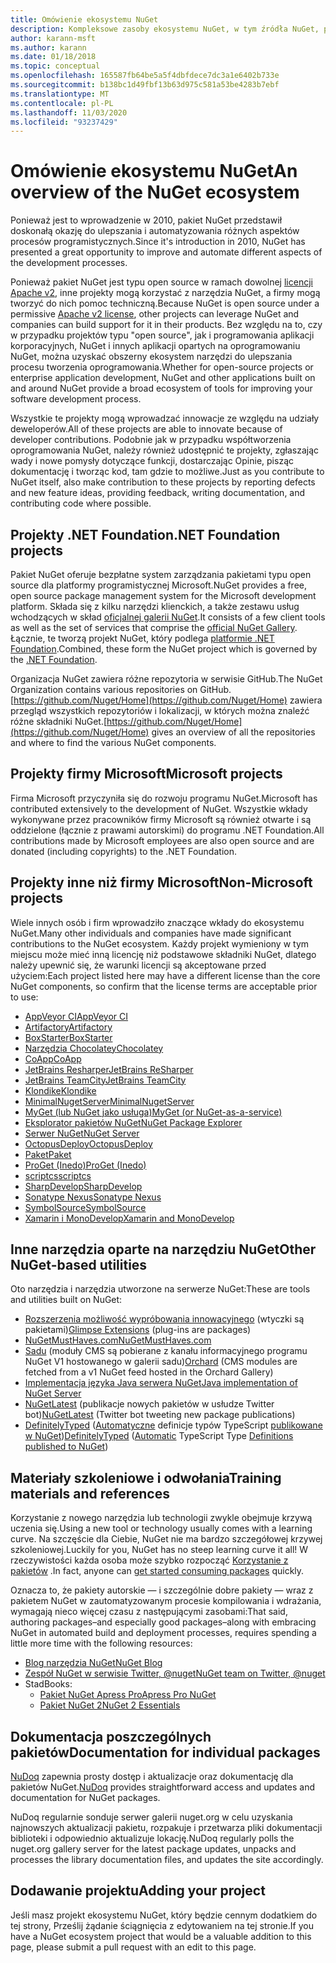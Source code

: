 ```yaml
---
title: Omówienie ekosystemu NuGet
description: Kompleksowe zasoby ekosystemu NuGet, w tym źródła NuGet, projekty, narzędzia i materiały szkoleniowe inne niż firmy Microsoft.
author: karann-msft
ms.author: karann
ms.date: 01/18/2018
ms.topic: conceptual
ms.openlocfilehash: 165587fb64be5a5f4dbfdece7dc3a1e6402b733e
ms.sourcegitcommit: b138bc1d49fbf13b63d975c581a53be4283b7ebf
ms.translationtype: MT
ms.contentlocale: pl-PL
ms.lasthandoff: 11/03/2020
ms.locfileid: "93237429"
---
```

# <a name="an-overview-of-the-nuget-ecosystem"></a><span data-ttu-id="f2ae2-103">Omówienie ekosystemu NuGet</span><span class="sxs-lookup"><span data-stu-id="f2ae2-103">An overview of the NuGet ecosystem</span></span>

<span data-ttu-id="f2ae2-104">Ponieważ jest to wprowadzenie w 2010, pakiet NuGet przedstawił doskonałą okazję do ulepszania i automatyzowania różnych aspektów procesów programistycznych.</span><span class="sxs-lookup"><span data-stu-id="f2ae2-104">Since it's introduction in 2010, NuGet has presented a great opportunity to improve and automate different aspects of the development processes.</span></span>

<span data-ttu-id="f2ae2-105">Ponieważ pakiet NuGet jest typu open source w ramach dowolnej [licencji Apache v2](http://choosealicense.com/licenses/apache/), inne projekty mogą korzystać z narzędzia NuGet, a firmy mogą tworzyć do nich pomoc techniczną.</span><span class="sxs-lookup"><span data-stu-id="f2ae2-105">Because NuGet is open source under a permissive [Apache v2 license](http://choosealicense.com/licenses/apache/), other projects can leverage NuGet and companies can build support for it in their products.</span></span> <span data-ttu-id="f2ae2-106">Bez względu na to, czy w przypadku projektów typu "open source", jak i programowania aplikacji korporacyjnych, NuGet i innych aplikacji opartych na oprogramowaniu NuGet, można uzyskać obszerny ekosystem narzędzi do ulepszania procesu tworzenia oprogramowania.</span><span class="sxs-lookup"><span data-stu-id="f2ae2-106">Whether for open-source projects or enterprise application development, NuGet and other applications built on and around NuGet provide a broad ecosystem of tools for improving your software development process.</span></span>

<span data-ttu-id="f2ae2-107">Wszystkie te projekty mogą wprowadzać innowacje ze względu na udziały deweloperów.</span><span class="sxs-lookup"><span data-stu-id="f2ae2-107">All of these projects are able to innovate because of developer contributions.</span></span> <span data-ttu-id="f2ae2-108">Podobnie jak w przypadku współtworzenia oprogramowania NuGet, należy również udostępnić te projekty, zgłaszając wady i nowe pomysły dotyczące funkcji, dostarczając Opinie, pisząc dokumentację i tworząc kod, tam gdzie to możliwe.</span><span class="sxs-lookup"><span data-stu-id="f2ae2-108">Just as you contribute to NuGet itself, also make contribution to these projects by reporting defects and new feature ideas, providing feedback, writing documentation, and contributing code where possible.</span></span>

## <a name="net-foundation-projects"></a><span data-ttu-id="f2ae2-109">Projekty .NET Foundation</span><span class="sxs-lookup"><span data-stu-id="f2ae2-109">.NET Foundation projects</span></span>

<span data-ttu-id="f2ae2-110">Pakiet NuGet oferuje bezpłatne system zarządzania pakietami typu open source dla platformy programistycznej Microsoft.</span><span class="sxs-lookup"><span data-stu-id="f2ae2-110">NuGet provides a free, open source package management system for the Microsoft development platform.</span></span> <span data-ttu-id="f2ae2-111">Składa się z kilku narzędzi klienckich, a także zestawu usług wchodzących w skład [oficjalnej galerii NuGet](http://www.nuget.org).</span><span class="sxs-lookup"><span data-stu-id="f2ae2-111">It consists of a few client tools as well as the set of services that comprise the [official NuGet Gallery](http://www.nuget.org).</span></span> <span data-ttu-id="f2ae2-112">Łącznie, te tworzą projekt NuGet, który podlega [platformie .NET Foundation](http://www.dotnetfoundation.org/).</span><span class="sxs-lookup"><span data-stu-id="f2ae2-112">Combined, these form the NuGet project which is governed by the [.NET Foundation](http://www.dotnetfoundation.org/).</span></span>

<span data-ttu-id="f2ae2-113">Organizacja NuGet zawiera różne repozytoria w serwisie GitHub.</span><span class="sxs-lookup"><span data-stu-id="f2ae2-113">The NuGet Organization contains various repositories on GitHub.</span></span> <span data-ttu-id="f2ae2-114">[https://github.com/Nuget/Home](https://github.com/Nuget/Home) zawiera przegląd wszystkich repozytoriów i lokalizacji, w których można znaleźć różne składniki NuGet.</span><span class="sxs-lookup"><span data-stu-id="f2ae2-114">[https://github.com/Nuget/Home](https://github.com/Nuget/Home) gives an overview of all the repositories and where to find the various NuGet components.</span></span>

## <a name="microsoft-projects"></a><span data-ttu-id="f2ae2-115">Projekty firmy Microsoft</span><span class="sxs-lookup"><span data-stu-id="f2ae2-115">Microsoft projects</span></span>

<span data-ttu-id="f2ae2-116">Firma Microsoft przyczyniła się do rozwoju programu NuGet.</span><span class="sxs-lookup"><span data-stu-id="f2ae2-116">Microsoft has contributed extensively to the development of NuGet.</span></span> <span data-ttu-id="f2ae2-117">Wszystkie wkłady wykonywane przez pracowników firmy Microsoft są również otwarte i są oddzielone (łącznie z prawami autorskimi) do programu .NET Foundation.</span><span class="sxs-lookup"><span data-stu-id="f2ae2-117">All contributions made by Microsoft employees are also open source and are donated (including copyrights) to the .NET Foundation.</span></span>

## <a name="non-microsoft-projects"></a><span data-ttu-id="f2ae2-118">Projekty inne niż firmy Microsoft</span><span class="sxs-lookup"><span data-stu-id="f2ae2-118">Non-Microsoft projects</span></span>

<span data-ttu-id="f2ae2-119">Wiele innych osób i firm wprowadziło znaczące wkłady do ekosystemu NuGet.</span><span class="sxs-lookup"><span data-stu-id="f2ae2-119">Many other individuals and companies have made significant contributions to the NuGet ecosystem.</span></span> <span data-ttu-id="f2ae2-120">Każdy projekt wymieniony w tym miejscu może mieć inną licencję niż podstawowe składniki NuGet, dlatego należy upewnić się, że warunki licencji są akceptowane przed użyciem:</span><span class="sxs-lookup"><span data-stu-id="f2ae2-120">Each project listed here may have a different license than the core NuGet components, so confirm that the license terms are acceptable prior to use:</span></span>

- [<span data-ttu-id="f2ae2-121">AppVeyor CI</span><span class="sxs-lookup"><span data-stu-id="f2ae2-121">AppVeyor CI</span></span>](https://www.appveyor.com/)
- [<span data-ttu-id="f2ae2-122">Artifactory</span><span class="sxs-lookup"><span data-stu-id="f2ae2-122">Artifactory</span></span>](https://www.jfrog.com/artifactory/)
- [<span data-ttu-id="f2ae2-123">BoxStarter</span><span class="sxs-lookup"><span data-stu-id="f2ae2-123">BoxStarter</span></span>](http://boxstarter.org/)
- [<span data-ttu-id="f2ae2-124">Narzędzia Chocolatey</span><span class="sxs-lookup"><span data-stu-id="f2ae2-124">Chocolatey</span></span>](https://chocolatey.org/)
- [<span data-ttu-id="f2ae2-125">CoApp</span><span class="sxs-lookup"><span data-stu-id="f2ae2-125">CoApp</span></span>](http://coapp.org/)
- [<span data-ttu-id="f2ae2-126">JetBrains Resharper</span><span class="sxs-lookup"><span data-stu-id="f2ae2-126">JetBrains ReSharper</span></span>](https://resharper-plugins.jetbrains.com/)
- [<span data-ttu-id="f2ae2-127">JetBrains TeamCity</span><span class="sxs-lookup"><span data-stu-id="f2ae2-127">JetBrains TeamCity</span></span>](https://www.jetbrains.com/teamcity/)
- [<span data-ttu-id="f2ae2-128">Klondike</span><span class="sxs-lookup"><span data-stu-id="f2ae2-128">Klondike</span></span>](https://github.com/themotleyfool/Klondike)
- [<span data-ttu-id="f2ae2-129">MinimalNugetServer</span><span class="sxs-lookup"><span data-stu-id="f2ae2-129">MinimalNugetServer</span></span>](https://github.com/TanukiSharp/MinimalNugetServer)
- [<span data-ttu-id="f2ae2-130">MyGet (lub NuGet jako usługa)</span><span class="sxs-lookup"><span data-stu-id="f2ae2-130">MyGet (or NuGet-as-a-service)</span></span>](http://www.myget.org/)
- [<span data-ttu-id="f2ae2-131">Eksplorator pakietów NuGet</span><span class="sxs-lookup"><span data-stu-id="f2ae2-131">NuGet Package Explorer</span></span>](https://github.com/NuGetPackageExplorer/NuGetPackageExplorer)
- [<span data-ttu-id="f2ae2-132">Serwer NuGet</span><span class="sxs-lookup"><span data-stu-id="f2ae2-132">NuGet Server</span></span>](http://nugetserver.net/)
- [<span data-ttu-id="f2ae2-133">OctopusDeploy</span><span class="sxs-lookup"><span data-stu-id="f2ae2-133">OctopusDeploy</span></span>](https://octopus.com/)
- [<span data-ttu-id="f2ae2-134">Paket</span><span class="sxs-lookup"><span data-stu-id="f2ae2-134">Paket</span></span>](https://fsprojects.github.io/Paket/)
- [<span data-ttu-id="f2ae2-135">ProGet (Inedo)</span><span class="sxs-lookup"><span data-stu-id="f2ae2-135">ProGet (Inedo)</span></span>](http://inedo.com/proget)
- [<span data-ttu-id="f2ae2-136">scriptcs</span><span class="sxs-lookup"><span data-stu-id="f2ae2-136">scriptcs</span></span>](http://scriptcs.net/)
- [<span data-ttu-id="f2ae2-137">SharpDevelop</span><span class="sxs-lookup"><span data-stu-id="f2ae2-137">SharpDevelop</span></span>](http://community.sharpdevelop.net/blogs/mattward/archive/2011/01/23/NuGetSupportInSharpDevelop.aspx)
- [<span data-ttu-id="f2ae2-138">Sonatype Nexus</span><span class="sxs-lookup"><span data-stu-id="f2ae2-138">Sonatype Nexus</span></span>](http://www.sonatype.com/nexus-repository-sonatype)
- [<span data-ttu-id="f2ae2-139">SymbolSource</span><span class="sxs-lookup"><span data-stu-id="f2ae2-139">SymbolSource</span></span>](http://www.symbolsource.org/Public)
- [<span data-ttu-id="f2ae2-140">Xamarin i MonoDevelop</span><span class="sxs-lookup"><span data-stu-id="f2ae2-140">Xamarin and MonoDevelop</span></span>](https://github.com/mrward/monodevelop-nuget-addin)

## <a name="other-nuget-based-utilities"></a><span data-ttu-id="f2ae2-141">Inne narzędzia oparte na narzędziu NuGet</span><span class="sxs-lookup"><span data-stu-id="f2ae2-141">Other NuGet-based utilities</span></span>

<span data-ttu-id="f2ae2-142">Oto narzędzia i narzędzia utworzone na serwerze NuGet:</span><span class="sxs-lookup"><span data-stu-id="f2ae2-142">These are tools and utilities built on NuGet:</span></span>

- <span data-ttu-id="f2ae2-143">[Rozszerzenia możliwość wypróbowania innowacyjnego](http://getglimpse.com/Packages) (wtyczki są pakietami)</span><span class="sxs-lookup"><span data-stu-id="f2ae2-143">[Glimpse Extensions](http://getglimpse.com/Packages) (plug-ins are packages)</span></span>
- [<span data-ttu-id="f2ae2-144">NuGetMustHaves.com</span><span class="sxs-lookup"><span data-stu-id="f2ae2-144">NuGetMustHaves.com</span></span>](http://nugetmusthaves.com/)
- <span data-ttu-id="f2ae2-145">[Sadu](http://www.orchardproject.net/) (moduły CMS są pobierane z kanału informacyjnego programu NuGet V1 hostowanego w galerii sadu)</span><span class="sxs-lookup"><span data-stu-id="f2ae2-145">[Orchard](http://www.orchardproject.net/) (CMS modules are fetched from a v1 NuGet feed hosted in the Orchard Gallery)</span></span>
- [<span data-ttu-id="f2ae2-146">Implementacja języka Java serwera NuGet</span><span class="sxs-lookup"><span data-stu-id="f2ae2-146">Java implementation of NuGet Server</span></span>](http://jonnyzzz.com/blog/2012/03/07/nuget-server-in-pure-java/)
- <span data-ttu-id="f2ae2-147">[NuGetLatest](https://twitter.com/NuGetLatest) (publikacje nowych pakietów w usłudze Twitter bot)</span><span class="sxs-lookup"><span data-stu-id="f2ae2-147">[NuGetLatest](https://twitter.com/NuGetLatest) (Twitter bot tweeting new package publications)</span></span>
- <span data-ttu-id="f2ae2-148">[DefinitelyTyped](http://definitelytyped.org/) ([Automatyczne](https://github.com/DefinitelyTyped/NugetAutomation/) definicje typów TypeScript [publikowane w NuGet](http://www.nuget.org/packages?q=DefinitelyTyped))</span><span class="sxs-lookup"><span data-stu-id="f2ae2-148">[DefinitelyTyped](http://definitelytyped.org/) ([Automatic](https://github.com/DefinitelyTyped/NugetAutomation/) TypeScript Type [Definitions published to NuGet](http://www.nuget.org/packages?q=DefinitelyTyped))</span></span>

## <a name="training-materials-and-references"></a><span data-ttu-id="f2ae2-149">Materiały szkoleniowe i odwołania</span><span class="sxs-lookup"><span data-stu-id="f2ae2-149">Training materials and references</span></span>

<span data-ttu-id="f2ae2-150">Korzystanie z nowego narzędzia lub technologii zwykle obejmuje krzywą uczenia się.</span><span class="sxs-lookup"><span data-stu-id="f2ae2-150">Using a new tool or technology usually comes with a learning curve.</span></span> <span data-ttu-id="f2ae2-151">Na szczęście dla Ciebie, NuGet nie ma bardzo szczegółowej krzywej szkoleniowej.</span><span class="sxs-lookup"><span data-stu-id="f2ae2-151">Luckily for you, NuGet has no steep learning curve it all!</span></span> <span data-ttu-id="f2ae2-152">W rzeczywistości każda osoba może szybko rozpocząć [Korzystanie z pakietów](../quickstart/install-and-use-a-package-in-visual-studio.md) .</span><span class="sxs-lookup"><span data-stu-id="f2ae2-152">In fact, anyone can [get started consuming packages](../quickstart/install-and-use-a-package-in-visual-studio.md) quickly.</span></span>

<span data-ttu-id="f2ae2-153">Oznacza to, że pakiety autorskie — i szczególnie dobre pakiety — wraz z pakietem NuGet w zautomatyzowanym procesie kompilowania i wdrażania, wymagają nieco więcej czasu z następującymi zasobami:</span><span class="sxs-lookup"><span data-stu-id="f2ae2-153">That said, authoring packages–and especially good packages–along with  embracing NuGet in automated build and deployment processes, requires spending a little more time with the following resources:</span></span>

- [<span data-ttu-id="f2ae2-154">Blog narzędzia NuGet</span><span class="sxs-lookup"><span data-stu-id="f2ae2-154">NuGet Blog</span></span>](http://blog.nuget.org/)
- [<span data-ttu-id="f2ae2-155">Zespół NuGet w serwisie Twitter, @nuget</span><span class="sxs-lookup"><span data-stu-id="f2ae2-155">NuGet team on Twitter, @nuget</span></span>](http://twitter.com/nuget)
- <span data-ttu-id="f2ae2-156">Stad</span><span class="sxs-lookup"><span data-stu-id="f2ae2-156">Books:</span></span>
  - [<span data-ttu-id="f2ae2-157">Pakiet NuGet Apress Pro</span><span class="sxs-lookup"><span data-stu-id="f2ae2-157">Apress Pro NuGet</span></span>](http://bit.ly/ProNuGet)
  - [<span data-ttu-id="f2ae2-158">Pakiet NuGet 2</span><span class="sxs-lookup"><span data-stu-id="f2ae2-158">NuGet 2 Essentials</span></span>](http://www.amazon.com/NuGet-2-Essentials-Damir-Arh-ebook/dp/B00GTQD5M4)

## <a name="documentation-for-individual-packages"></a><span data-ttu-id="f2ae2-159">Dokumentacja poszczególnych pakietów</span><span class="sxs-lookup"><span data-stu-id="f2ae2-159">Documentation for individual packages</span></span>

<span data-ttu-id="f2ae2-160">[NuDoq](http://nudoq.org) zapewnia prosty dostęp i aktualizacje oraz dokumentację dla pakietów NuGet.</span><span class="sxs-lookup"><span data-stu-id="f2ae2-160">[NuDoq](http://nudoq.org) provides straightforward access and updates and documentation for NuGet packages.</span></span>

<span data-ttu-id="f2ae2-161">NuDoq regularnie sonduje serwer galerii nuget.org w celu uzyskania najnowszych aktualizacji pakietu, rozpakuje i przetwarza pliki dokumentacji biblioteki i odpowiednio aktualizuje lokację.</span><span class="sxs-lookup"><span data-stu-id="f2ae2-161">NuDoq regularly polls the nuget.org gallery server for the latest package updates, unpacks and processes the library documentation files, and updates the site accordingly.</span></span>

## <a name="adding-your-project"></a><span data-ttu-id="f2ae2-162">Dodawanie projektu</span><span class="sxs-lookup"><span data-stu-id="f2ae2-162">Adding your project</span></span>

<span data-ttu-id="f2ae2-163">Jeśli masz projekt ekosystemu NuGet, który będzie cennym dodatkiem do tej strony, Prześlij żądanie ściągnięcia z edytowaniem na tej stronie.</span><span class="sxs-lookup"><span data-stu-id="f2ae2-163">If you have a NuGet ecosystem project that would be a valuable addition to this page, please  submit a pull request with an edit to this page.</span></span>